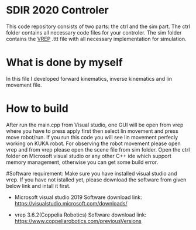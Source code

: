 # SDIR 2020 Controler
This code repository consists of two parts: the ctrl and the sim part. The ctrl folder contains all necessary code files for your controler. The sim folder contains the [VREP](https://www.coppeliarobotics.com/) .ttt file with all necessary implementation for simulation.

# What is done by myself
In this file I developed forward kinematics, inverse kinematics and lin movement file. 

# How to build
After run the main.cpp from Visual studio, one GUI will be open from vrep where you have to press apply first then select lin movement and press move robot/run.
If you run this code you will see lin movement perfecly working on KUKA robot. For observing the robot movement please open vrep and from vrep please open the scene file from sim folder. Open the ctrl folder on Microsoft visual studio or any other C++ ide which support memory management, otherwise you can get some build error.




#Software requirement: Make sure you have installed visual studio and vrep. If you have not istalled yet, please download the software from given below link and intall it first.

* Microsoft visual studio 2019
Software download link: https://visualstudio.microsoft.com/downloads/

* vrep 3.6.2(Coppelia Robotics)
Software download link: https://www.coppeliarobotics.com/previousVersions




